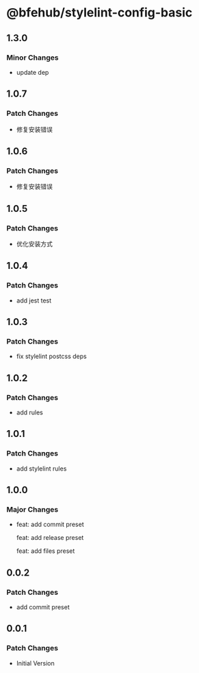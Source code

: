 # @bfehub/stylelint-config-basic

## 1.3.0

### Minor Changes

- update dep

## 1.0.7

### Patch Changes

- 修复安装错误

## 1.0.6

### Patch Changes

- 修复安装错误

## 1.0.5

### Patch Changes

- 优化安装方式

## 1.0.4

### Patch Changes

- add jest test

## 1.0.3

### Patch Changes

- fix stylelint postcss deps

## 1.0.2

### Patch Changes

- add rules

## 1.0.1

### Patch Changes

- add stylelint rules

## 1.0.0

### Major Changes

- feat: add commit preset

  feat: add release preset

  feat: add files preset

## 0.0.2

### Patch Changes

- add commit preset

## 0.0.1

### Patch Changes

- Initial Version

